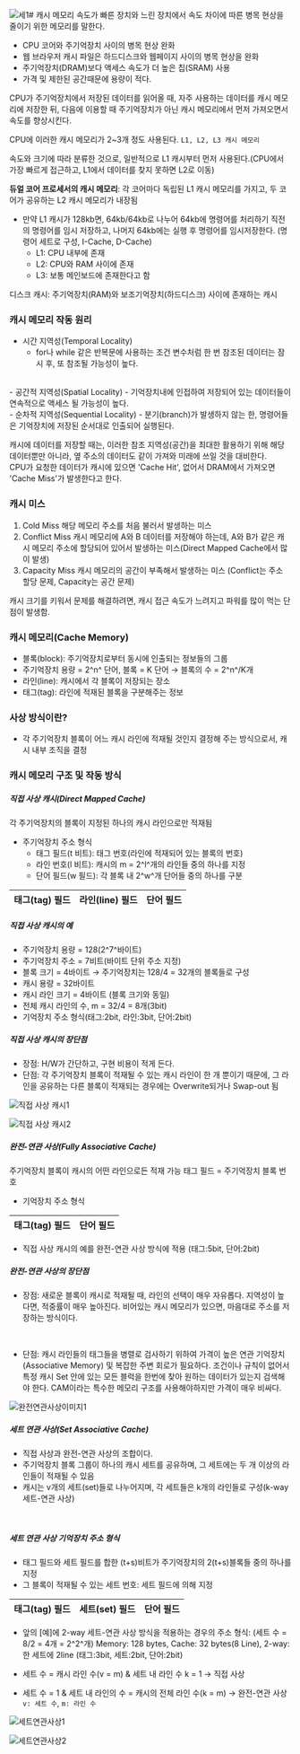 ![세1](https://github.com/rt21hyuk/TIL/assets/156268464/770bc351-7289-40a0-8590-5e8f7f1e0362)# 캐시 메모리
속도가 빠른 장치와 느린 장치에서 속도 차이에 따른 병목 현상을 줄이기 위한 메모리를 말한다.

- CPU 코어와 주기억장치 사이의 병목 현상 완화
- 웹 브라우저 캐시 파일은 하드디스크와 웹페이지 사이의 병목 현상을 완화
- 주기억장치(DRAM)보다 액세스 속도가 더 높은 칩(SRAM) 사용
- 가격 및 제한된 공간때문에 용량이 적다.

CPU가 주기억장치에서 저장된 데이터를 읽어올 때, 자주 사용하는 데이터를 캐시 메모리에 저장한 뒤, 다음에 이용할 때 주기억장치가 아닌 캐시 메모리에서 먼저 가져오면서 속도를 향상시킨다.

CPU에 이러한 캐시 메모리가 2~3개 정도 사용된다. `L1, L2, L3 캐시 메모리`

속도와 크기에 따라 분류한 것으로, 일반적으로 L1 캐시부터 먼저 사용된다.(CPU에서 가장 빠르게 접근하고, L1에서 데이터를 찾지 못하면 L2로 이동)

**듀얼 코어 프로세서의 캐시 메모리**: 각 코어마다 독립된 L1 캐시 메모리를 가지고, 두 코어가 공유하는 L2 캐시 메모리가 내장됨

- 만약 L1 캐시가 128kb면, 64kb/64kb로 나누어 64kb에 명령어를 처리하기 직전의 명령어를 임시 저장하고, 나머지 64kb에는 실행 후 명령어를 임시저장한다. (명령어 세트로 구성, I-Cache, D-Cache)
    - L1: CPU 내부에 존재
    - L2: CPU와 RAM 사이에 존재
    - L3: 보통 메인보드에 존재한다고 함

디스크 캐시: 주기억장치(RAM)와 보조기억장치(하드디스크) 사이에 존재하는 캐시
<br>

### 캐시 메모리 작동 원리
- 시간 지역성(Temporal Locality)
    - for나 while 같은 반복문에 사용하는 조건 변수처럼 한 번 참조된 데이터는 잠시 후, 또 참조될 가능성이 높다.
<br>
- 공간적 지역성(Spatial Locality)
    - 기억장치내에 인접하여 저장되어 있는 데이터들이 연속적으로 액세스 될 가능성이 높다.
<br>
- 순차적 지역성(Sequential Locality)
    - 분기(branch)가 발생하지 않는 한, 명령어들은 기억장치에 저장된 순서대로 인출되어 실행된다.
<br>

캐시에 데이터를 저장할 때는, 이러한 참조 지역성(공간)을 최대한 활용하기 위해 해당 데이터뿐만 아니라, 옆 주소의 데이터도 같이 가져와 미래에 쓰일 것을 대비한다.
<br>
CPU가 요청한 데이터가 캐시에 있으면 'Cache Hit', 없어서 DRAM에서 가져오면 'Cache Miss'가 발생한다고 한다.

### 캐시 미스
1. Cold Miss
    해당 메모리 주소를 처음 불러서 발생하는 미스
2. Conflict Miss
    캐시 메모리에 A와 B 데이터를 저장해야 하는데, A와 B가 같은 캐시 메모리 주소에 할당되어 있어서 발생하는 미스(Direct Mapped Cache에서 많이 발생)
3. Capacity Miss
    캐시 메모리의 공간이 부족해서 발생하는 미스 (Conflict는 주소 할당 문제, Capacity는 공간 문제)

캐시 크기를 키워서 문제를 해결하려면, 캐시 접근 속도가 느려지고 파워를 많이 먹는 단점이 발생함.

### 캐시 메모리(Cache Memory)
- 블록(block): 주기억장치로부터 동시에 인출되는 정보들의 그룹
- 주기억장치 용량 = 2^n^ 단어, 블록 = K 단어
    &rightarrow; 블록의 수 = 2^n^/K개
- 라인(line): 캐시에서 각 블록이 저장되는 장소
- 태그(tag): 라인에 적재된 블록을 구분해주는 정보

### 사상 방식이란?
- 각 주기억장치 블록이 어느 캐시 라인에 적재될 것인지 결정해 주는 방식으로서, 캐시 내부 조직을 결정

### 캐시 메모리 구조 및 작동 방식

##### 직접 사상 캐시(Direct Mapped Cache)
각 주기억장치의 블록이 지정된 하나의 캐시 라인으로만 적재됨

- 주기억장치 주소 형식
    - 태그 필드(t 비트): 태그 번호(라인에 적재되어 있는 블록의 번호)
    - 라인 번호(l 비트): 캐시의 m = 2^l^개의 라인들 중의 하나를 지정
    - 단어 필드(w 필드): 각 블록 내 2^w^개 단어들 중의 하나를 구분

|태그(tag) 필드|라인(line) 필드|단어 필드|
|---|---|---|

##### 직접 사상 캐시의 예
- 주기억장치 용량 = 128(2^7^바이트)
- 주기억장치 주소 = 7비트(바이트 단위 주소 지정)
- 블록 크기 = 4바이트
    &rightarrow; 주기억장치는 128/4 = 32개의 블록들로 구성
- 캐시 용량 = 32바이트
- 캐시 라인 크기 = 4바이트 (블록 크기와 동일)
- 전체 캐시 라인의 수, m = 32/4 = 8개(3bit)
- 기억장치 주소 형식(태그:2bit, 라인:3bit, 단어:2bit)

##### 직접 사상 캐시의 장단점
- 장점: H/W가 간단하고, 구현 비용이 적게 든다.
- 단점: 각 주기억장치 블록이 적재될 수 있는 캐시 라인이 한 개 뿐이기 때문에, 그 라인을 공유하는 다른 블록이 적재되는 경우에는 Overwrite되거나 Swap-out 됨

![직접 사상 캐시1](https://github.com/rt21hyuk/TIL/assets/156268464/22a8295f-c69b-48ab-b9dc-9190e15ce7d1)

![직접 사상 캐시2](https://github.com/rt21hyuk/TIL/assets/156268464/77c61c51-55f3-43b4-8cd4-736ed7767dde)

##### 완전-연관 사상(Fully Associative Cache)
주기억장치 블록이 캐시의 어떤 라인으로든 적재 가능
태그 필드 = 주기억장치 블록 번호

- 기억장치 주소 형식

|태그(tag) 필드|단어 필드|
|---|---|

- 직접 사상 캐시의 예를 완전-연관 사상 방식에 적용
    (태그:5bit, 단어:2bit)

##### 완전-연관 사상의 장단점
- 장점: 새로운 블록이 캐시로 적재될 때, 라인의 선택이 매우 자유롭다.
        지역성이 높다면, 적중률이 매우 높아진다.
        비어있는 캐시 메모리가 있으면, 마음대로 주소를 저장하는 방식이다.
<br>

- 단점: 캐시 라인들의 태그들을 병렬로 검사하기 위하여 가격이 높은 연관 기억장치(Associative Memory) 및 복잡한 주변 회로가 필요하다.
        조건이나 규칙이 없어서 특정 캐시 Set 안에 있는 모든 블럭을 한번에 찾아 원하는 데이터가 있는지 검색해야 한다. 
        CAM이라는 특수한 메모리 구조를 사용해야하지만 가격이 매우 비싸다.
  
![완전연관사상이미지1](https://github.com/rt21hyuk/TIL/assets/156268464/e5222b61-2b6a-45f0-bc29-658957462210)

##### 세트 연관 사상(Set Associative Cache)
- 직접 사상과 완전-연관 사상의 조합이다.
- 주기억장치 블록 그룹이 하나의 캐시 세트를 공유하며, 그 세트에는 두 개 이상의 라인들이 적재될 수 있음
- 캐시는 v개의 세트(set)들로 나누어지며, 각 세트들은 k개의 라인들로 구성(k-way 세트-연관 사상)
<br>

##### 세트 연관 사상 기억장치 주소 형식
- 태그 필드와 세트 필드를 합한 (t+s)비트가 주기억장치의 2(t+s)블록들 중의 하나를 지정
- 그 블록이 적재될 수 있는 세트 번호: 세트 필드에 의해 지정

|태그(tag) 필드|세트(set) 필드|단어 필드|
|---|---|---|

- 앞의 [예]에 2-way 세트-연관 사상 방식을 적용하는 경우의 주소 형식: (세트 수 = 8/2 = 4개 = 2^2^개)
    Memory: 128 bytes, Cache: 32 bytes(8 Line), 2-way: 한 세트에 2line
    (태그:3bit, 세트:2bit, 단어:2bit)

- 세트 수 = 캐시 라인 수(v = m) & 세트 내 라인 수 k = 1 &rightarrow; 직접 사상
- 세트 수 = 1 & 세트 내 라인의 수 = 캐시의 전체 라인 수(k = m) &rightarrow; 완전-연관 사상
    `v: 세트 수`, `m: 라인 수`
  
![세트연관사상1](https://github.com/rt21hyuk/TIL/assets/156268464/1a4a7f58-40ca-40d7-a7a2-b0b06d5a18c4)

![세트연관사상2](https://github.com/rt21hyuk/TIL/assets/156268464/1750b923-e859-4f32-8c81-dc58cf0939c8)
